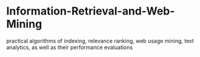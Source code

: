 # Information-Retrieval-and-Web-Mining

practical algorithms of indexing, relevance ranking, web usage mining, text analytics, as well as their performance evaluations
